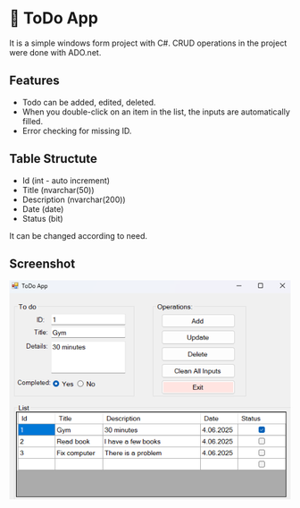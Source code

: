 ﻿# 📝 ToDo App

It is a simple windows form project with C#.
CRUD operations in the project were done with ADO.net.

## Features
- Todo can be added, edited, deleted.
- When you double-click on an item in the list, the inputs are automatically filled.
- Error checking for missing ID.

## Table Structute
- Id (int - auto increment)
- Title (nvarchar(50))
- Description (nvarchar(200))
- Date (date)
- Status (bit)

It can be changed according to need.

## Screenshot

![ToDo App](https://github.com/huseyineskan/CSharp-WinForms-Projects/blob/main/ToDo-App/screenshot.png)
